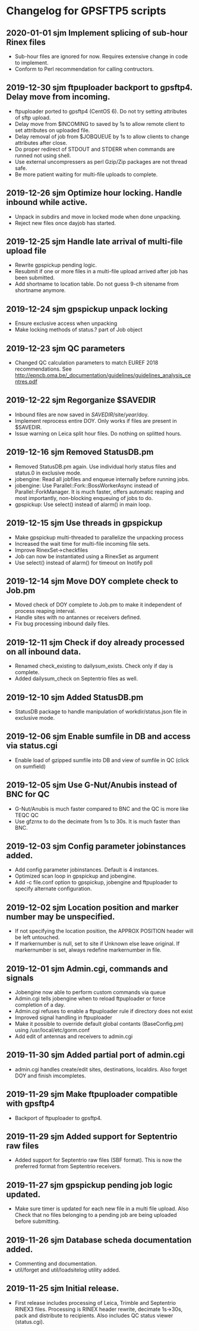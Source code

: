 # Changelog for GPSFTP5 scripts

## 2020-01-01	sjm	Implement splicing of sub-hour Rinex files
- Sub-hour files are ignored for now. Requires extensive change in code to implement.
- Conform to Perl recommendation for calling contructors.

## 2019-12-30	sjm	ftpuploader backport to gpsftp4. Delay move from incoming.
- ftpuploader ported to gpsftp4 (CentOS 6). Do not try setting attributes of sftp upload.
- Delay move from $INCOMING to saved by 1s to allow remote client to set attributes on uploaded file.
- Delay removal of job from $JOBQUEUE by 1s to allow clients to change attributes after close.
- Do proper redirect of STDOUT and STDERR when commands are runned not using shell.
- Use external uncompressers as perl Gzip/Zip packages are not thread safe.
- Be more patient waiting for multi-file uploads to complete.

## 2019-12-26	sjm	Optimize hour locking. Handle inbound while active.
- Unpack in subdirs and move in locked mode when done unpacking.
- Reject new files once dayjob has started.

## 2019-12-25	sjm	Handle late arrival of multi-file upload file
- Rewrite gpspickup pending logic.
- Resubmit if one or more files in a multi-file upload arrived after job has been submitted.
- Add shortname to location table. Do not guess 9-ch sitename from shortname anymore.

## 2019-12-24	sjm	gpspickup unpack locking
- Ensure exclusive access when unpacking
- Make locking methods of status.? part of Job object

## 2019-12-23	sjm	QC parameters
- Changed QC calculation parameters to match EUREF 2018 recommendations.
  See http://epncb.oma.be/_documentation/guidelines/guidelines_analysis_centres.pdf

## 2019-12-22	sjm	Regorganize $SAVEDIR
- Inbound files are now saved in $SAVEDIR/$site/$year/$doy.
- Implement reprocess entire DOY. Only works if files are present in $SAVEDIR.
- Issue warning on Leica split hour files. Do nothing on splitted hours.

## 2019-12-16	sjm	Removed StatusDB.pm
- Removed StatusDB.pm again. Use individual horly status files and status.0 in exclusive mode.
- jobengine: Read all jobfiles and enqueue internally before running jobs.
- jobengine: Use Parallel::Fork::BossWorkerAsync instead of Parallel::ForkManager. It is much faster,
  offers automatic reaping and most importantly, non-blocking enqueuing of jobs to do.
- gpspickup: Use select() instead of alarm() in main loop.

## 2019-12-15	sjm	Use threads in gpspickup
- Make gpspickup multi-threaded to parallelize the unpacking process
- Increased the wait time for multi-file incoming file sets.
- Improve RinexSet->checkfiles
- Job can now be instantiated using a RinexSet as argument
- Use select() instead of alarm() for timeout on Inotify poll

## 2019-12-14	sjm	Move DOY complete check to Job.pm
- Moved check of DOY complete to Job.pm to make it independent of process reaping interval.
- Handle sites with no antannes or receivers defined.
- Fix bug processing inbound daily files.

## 2019-12-11	sjm	Check if doy already processed on all inbound data.
- Renamed check_existing to dailysum_exists. Check only if day is complete.
- Added dailysum_check on Septentrio files as well.

## 2019-12-10	sjm	Added StatusDB.pm
- StatusDB package to handle manipulation of workdir/status.json file in exclusive mode.

## 2019-12-06	sjm	Enable sumfile in DB and access via status.cgi
- Enable load of gzipped sumfile into DB and view of sumfile in QC (click on sumfield)

## 2019-12-05	sjm	Use G-Nut/Anubis instead of BNC for QC
- G-Nut/Anubis is much faster compared to BNC and the QC is more like TEQC QC
- Use gfzrnx to do the decimate from 1s to 30s. It is much faster than BNC.

## 2019-12-03	sjm	Config parameter jobinstances added.
- Add config parameter jobinstances. Default is 4 instances.
- Optimized scan loop in gpspickup and jobengine.
- Add -c file.conf option to gpspickup, jobengine and ftpuploader to specify alternate configuration.

## 2019-12-02	sjm	Location position and marker number may be unspecified.
- If not specifying the location position, the APPROX POSITION header will be left untouched.
- If markernumber is null, set to site if Unknown else leave original.
  If markernumber is set, always redefine markernumber in file.

## 2019-12-01	sjm	Admin.cgi, commands and signals
- Jobengine now able to perform custom commands via queue
- Admin.cgi tells jobengine when to reload ftpuploader or force completion of a day.
- Admin.cgi refuses to enable a ftpuploader rule if directory does not exist
- Improved signal handling in ftpuploader
- Make it possible to override default global contants (BaseConfig.pm) using /usr/local/etc/gorm.conf
- Add edit of antennas and receivers to admin.cgi

## 2019-11-30	sjm	Added partial port of admin.cgi
- admin.cgi handles create/edit sites, destinations, localdirs. Also forget DOY and finish imcompletes.

## 2019-11-29	sjm	Make ftpuploader compatible with gpsftp4
- Backport of ftpuploader to gpsftp4.

## 2019-11-29	sjm	Added support for Septentrio raw files
- Added support for Septentrio raw files (SBF format). This is now the preferred
  format from Septentrio receivers.

## 2019-11-27	sjm	gpspickup pending job logic updated.
- Make sure timer is updated for each new file in a multi file upload.
  Also Check that no files belonging to a pending job are being uploaded before submitting.

## 2019-11-26	sjm	Database scheda documentation added.
- Commenting and documentation.
- util/forget and util/loadsitelog utility added.

## 2019-11-25	sjm	Initial release.
- First release includes processing of Leica, Trimble and Septentrio RINEX3
  files. Processing is RINEX header rewrite, decimate 1s->30s, pack
  and distribute to recipients. Also includes QC status viewer (status.cgi).

